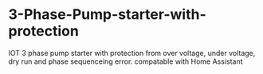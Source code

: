 # 3-Phase-Pump-starter-with-protection
IOT 3 phase pump starter with protection from over voltage, under voltage, dry run and phase sequenceing error. compatable with Home Assistant
